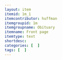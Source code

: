 ```yaml
---
layout: item
itemid: 1m_1
itemcontributor: huffman
itemgroupid: 1m
itemgroupname: Obituary
itemname: Front page
itemtype: text
shortdesc: 
categories: [  ]
tags: [  ]
---
```







